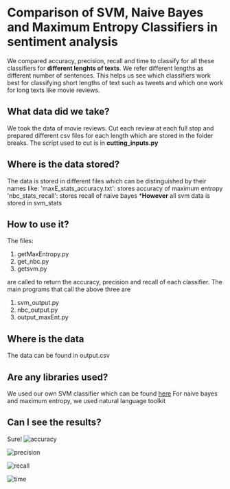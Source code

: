 # Comparison of SVM, Naive Bayes and Maximum Entropy Classifiers in sentiment analysis
We compared accuracy, precision, recall and time to classify for all these classifiers for **different lenghts of texts**.
We refer different lengths as different number of sentences. This helps us see which classifiers work best for classifying short lengths of text such as tweets and which one work for long texts like movie reviews.

## What data did we take?
We took the data of movie reviews. Cut each review at each full stop and prepared different csv files for each length which are stored in the folder breaks. The script used to cut is in **cutting_inputs.py**

## Where is the data stored?
The data is stored in different files which can be distinguished by their names like:
'maxE_stats_accuracy.txt': stores accuracy of maximum entropy 
'nbc_stats_recall': stores recall of naive bayes
***However** all svm data is stored in svm_stats

## How to use it?
The files:
1. getMaxEntropy.py
2. get_nbc.py
3. getsvm.py

are called to return the accuracy, precision and recall of each classifier.
The main programs that call the above three are 
1. svm_output.py
2. nbc_output.py
3. output_maxEnt.py

## Where is the data
The data can be found in output.csv 

## Are any libraries used?
We used our own SVM classifier which can be found [here](https://github.com/Nikhil12321/support-vector-machine)
For naive bayes and maximum entropy, we used natural language toolkit

## Can I see the results?
Sure!
![accuracy](https://github.com/Nikhil12321/minor2/blob/master/data/acc.png)

![precision](https://github.com/Nikhil12321/minor2/blob/master/data/prec.png)

![recall](https://github.com/Nikhil12321/minor2/blob/master/data/recall.png)

![time](https://github.com/Nikhil12321/minor2/blob/master/data/timee.png)

